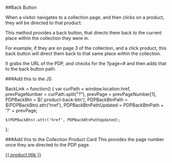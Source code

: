 ##Back Button

When a visitor navigates to a collection page, and then clicks on a product, they will be directed to that product.

This method provides a back button, that directs them back to the current place within the collection they were in.

For example, if they are on page 3 of the collection, and a click product, this back button will direct them back to that same place within the collection.

It grabs the URL of the PDP, and checks for the ?page=# and then adds that to the back button path.

###Add this to the JS

  BackLink = function() {
    var curPath = window.location.href,
        prevPageNumber = curPath.split("?"),
        prevPage = prevPageNumber[1],
        PDPBackBtn = $('.product-back-btn'),
        PDPBackBtnPath = $(PDPBackBtn).attr('href'),
        PDPBackBtnPathUpdated = PDPBackBtnPath + '?' + prevPage;

    $(PDPBackBtn).attr('href', PDPBackBtnPathUpdated);
  };

###Add this to the Collection Product Card
This provides the page number once they are directed to the PDP page.

  <a href="{{ product.url | within: collection }}?page={{ current_page }}" title="{{ product.title }}">{{ product.title }}</a>